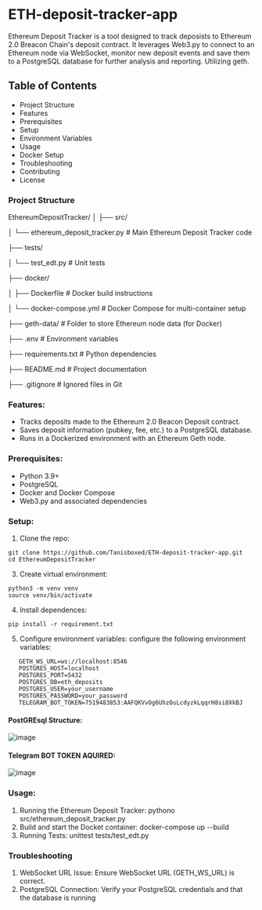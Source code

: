 # ETH-deposit-tracker-app
Ethereum Deposit Tracker is a tool designed to track deposists to Ethereum 2.0 Breacon Chain's deposit contract. It leverages Web3.py to connect to an Ethereum node via WebSocket, monitor new deposit events and save them to a PostgreSQL database for further analysis and reporting. Utilizing geth.

## Table of Contents
- Project Structure
- Features
- Prerequisites
- Setup
- Environment Variables
- Usage
- Docker Setup
- Troubleshooting
- Contributing
- License

### Project Structure

EthereumDepositTracker/
│
├── src/

│   └── ethereum_deposit_tracker.py    # Main Ethereum Deposit Tracker code

├── tests/

│   └── test_edt.py # Unit tests

├── docker/

│   ├── Dockerfile                     # Docker build instructions

│   └── docker-compose.yml              # Docker Compose for multi-container setup

├── geth-data/                         # Folder to store Ethereum node data (for Docker)

├── .env                               # Environment variables

├── requirements.txt                    # Python dependencies

├── README.md                          # Project documentation

├── .gitignore                          # Ignored files in Git


### Features:
- Tracks deposits made to the Ethereum 2.0 Beacon Deposit contract.
- Saves deposit information (pubkey, fee, etc.) to a PostgreSQL database.
- Runs in a Dockerized environment with an Ethereum Geth node.

### Prerequisites:
- Python 3.9+
- PostgreSQL
- Docker and Docker Compose
- Web3.py and associated dependencies

### Setup:
1. Clone the repo:
```
git clone https://github.com/Tanisboxed/ETH-deposit-tracker-app.git
cd EthereumDepositTracker
```

3. Create virtual environment:
```
python3 -m venv venv
source venv/bin/activate
```

4. Install dependences:
```
pip install -r requirement.txt
```

5. Configure environment variables:
   configure the following environment variables:
```
   GETH_WS_URL=ws://localhost:8546
   POSTGRES_HOST=localhost
   POSTGRES_PORT=5432
   POSTGRES_DB=eth_deposits
   POSTGRES_USER=your_username
   POSTGRES_PASSWORD=your_password
   TELEGRAM_BOT_TOKEN=7519483853:AAFQKVvOg6UhzOuLcdyzkLqqrH8si8XkBJ
```

#### PostGREsql Structure: 
![image](https://github.com/user-attachments/assets/71eede92-62f2-4bbf-95c0-76916d230b1b)

#### Telegram BOT TOKEN AQUIRED:
![image](https://github.com/user-attachments/assets/d43d31be-bb8c-4f51-81df-e42fbd23a093)

### Usage:
1. Running the Ethereum Deposit Tracker: pythono src/ethereum_deposit_tracker.py
2. Build and start the Docket container: docker-compose up --build
3. Running Tests: unittest tests/test_edt.py

### Troubleshooting
1. WebSocket URL Issue: Ensure WebSocket URL (GETH_WS_URL) is correct.
2. PostgreSQL Connection: Verify your PostgreSQL credentials and that the database is running

